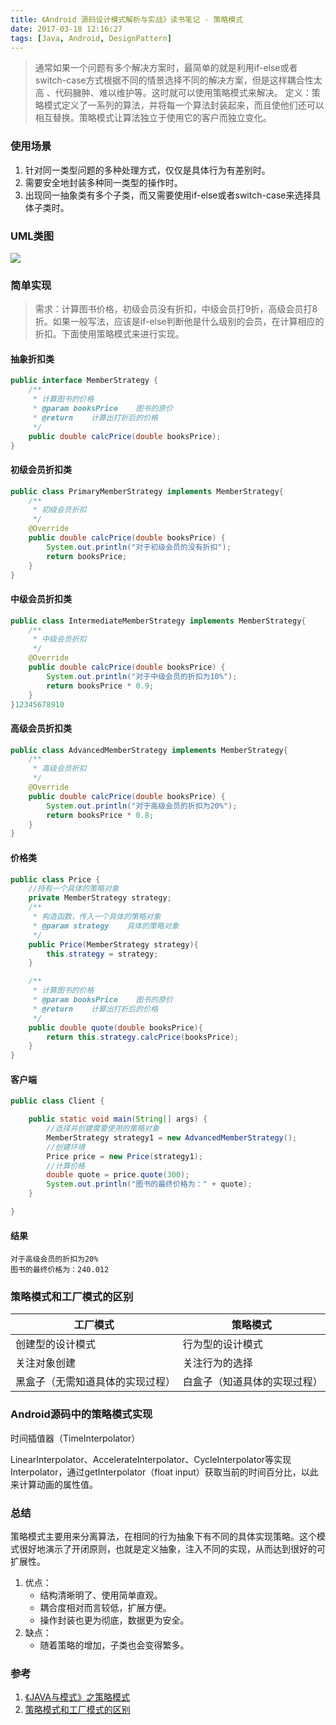 ```yaml
---
title: 《Android 源码设计模式解析与实战》读书笔记 - 策略模式
date: 2017-03-18 12:16:27
tags: [Java, Android, DesignPattern]
---
```


> 通常如果一个问题有多个解决方案时，最简单的就是利用if-else或者switch-case方式根据不同的情景选择不同的解决方案，但是这样耦合性太高 、代码臃肿、难以维护等。这时就可以使用策略模式来解决。
> 定义：策略模式定义了一系列的算法，并将每一个算法封装起来，而且使他们还可以相互替换。策略模式让算法独立于使用它的客户而独立变化。

<!--more-->
### 使用场景
1. 针对同一类型问题的多种处理方式，仅仅是具体行为有差别时。 
2. 需要安全地封装多种同一类型的操作时。 
3. 出现同一抽象类有多个子类，而又需要使用if-else或者switch-case来选择具体子类时。

### UML类图
![](http://blog-1251678165.coscd.myqcloud.com/2018-03-18-Stragety-2.png)

### 简单实现
> 需求：计算图书价格，初级会员没有折扣，中级会员打9折，高级会员打8折。如果一般写法，应该是if-else判断他是什么级别的会员，在计算相应的折扣。下面使用策略模式来进行实现。

#### 抽象折扣类
```java
public interface MemberStrategy {
    /**
     * 计算图书的价格
     * @param booksPrice    图书的原价
     * @return    计算出打折后的价格
     */
    public double calcPrice(double booksPrice);
}
```

#### 初级会员折扣类
```java
public class PrimaryMemberStrategy implements MemberStrategy{
    /**
     * 初级会员折扣
     */
    @Override
    public double calcPrice(double booksPrice) {
        System.out.println("对于初级会员的没有折扣");
        return booksPrice;
    }
}
```

#### 中级会员折扣类
```java
public class IntermediateMemberStrategy implements MemberStrategy{
    /**
     * 中级会员折扣
     */
    @Override
    public double calcPrice(double booksPrice) {
        System.out.println("对于中级会员的折扣为10%");
        return booksPrice * 0.9;
    }
}12345678910
```

#### 高级会员折扣类
```java
public class AdvancedMemberStrategy implements MemberStrategy{
    /**
     * 高级会员折扣
     */
    @Override
    public double calcPrice(double booksPrice) {
        System.out.println("对于高级会员的折扣为20%");
        return booksPrice * 0.8;
    }
}
```

#### 价格类
```java
public class Price {
    //持有一个具体的策略对象
    private MemberStrategy strategy;
    /**
     * 构造函数，传入一个具体的策略对象
     * @param strategy    具体的策略对象
     */
    public Price(MemberStrategy strategy){
        this.strategy = strategy;
    }

    /**
     * 计算图书的价格
     * @param booksPrice    图书的原价
     * @return    计算出打折后的价格
     */
    public double quote(double booksPrice){
        return this.strategy.calcPrice(booksPrice);
    }
}
```

#### 客户端
```java
public class Client {

    public static void main(String[] args) {
        //选择并创建需要使用的策略对象
        MemberStrategy strategy1 = new AdvancedMemberStrategy();
        //创建环境
        Price price = new Price(strategy1);
        //计算价格
        double quote = price.quote(300);
        System.out.println("图书的最终价格为：" + quote);
    }

}
```

#### 结果
```
对于高级会员的折扣为20%
图书的最终价格为：240.012
```

### 策略模式和工厂模式的区别
| 工厂模式                         | 策略模式                     |
| -------------------------------- | ---------------------------- |
| 创建型的设计模式                 | 行为型的设计模式             |
| 关注对象创建                     | 关注行为的选择               |
| 黑盒子（无需知道具体的实现过程） | 白盒子（知道具体的实现过程） |

### Android源码中的策略模式实现
时间插值器（TimeInterpolator）

LinearInterpolator、AccelerateInterpolator、CycleInterpolator等实现Interpolator，通过getInterpolator（float input）获取当前的时间百分比，以此来计算动画的属性值。

### 总结
策略模式主要用来分离算法，在相同的行为抽象下有不同的具体实现策略。这个模式很好地演示了开闭原则，也就是定义抽象，注入不同的实现，从而达到很好的可扩展性。

1. 优点：
    * 结构清晰明了、使用简单直观。 
    * 耦合度相对而言较低，扩展方便。 
    * 操作封装也更为彻底，数据更为安全。
2. 缺点：
    * 随着策略的增加，子类也会变得繁多。

### 参考
1. [《JAVA与模式》之策略模式](http://www.cnblogs.com/java-my-life/archive/2012/05/10/2491891.html) 
2. [策略模式和工厂模式的区别](http://www.cnblogs.com/me115/p/3790615.html)

